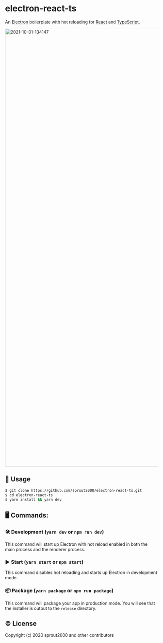 # electron-react-ts

An [Electron](https://www.electronjs.org/) boilerplate with hot reloading for [React](https://reactjs.org/) and [TypeScript](https://www.typescriptlang.org/).

<img width="1440" alt="2021-10-01-134147" src="https://user-images.githubusercontent.com/52094761/135567670-36993d6b-1921-4834-8f0e-925dd51ec165.png">

## :green_book: Usage

```sh
$ git clone https://github.com/sprout2000/electron-react-ts.git
$ cd electron-react-ts
$ yarn install && yarn dev
```

## :desktop_computer: Commands:

### :hammer_and_wrench: Development (`yarn dev` or `npm run dev`)

This command will start up Electron with hot reload enabled in both the main process and the renderer process.

### :arrow_forward: Start (`yarn start` or `npm start`)

This command disables hot reloading and starts up Electron in development mode.

### :package: Package (`yarn package` or `npm run package`)

This command will package your app in production mode.
You will see that the installer is output to the `release` directory.

## :copyright: License

Copyright (c) 2020 sprout2000 and other contributors
